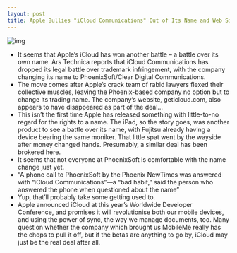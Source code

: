 ```yaml
---
layout: post
title: Apple Bullies "iCloud Communications" Out of Its Name and Web Site
---
```

![img](http://media.idownloadblog.com/wp-content/uploads/2011/09/icloud_logo-e1315329380459.jpeg)
* It seems that Apple’s iCloud has won another battle – a battle over its own name. Ars Technica reports that iCloud Communications has dropped its legal battle over trademark infringement, with the company changing its name to PhoenixSoft/Clear Digital Communications.
* The move comes after Apple’s crack team of rabid lawyers flexed their collective muscles, leaving the Phoenix-based company no option but to change its trading name. The company’s website, geticloud.com, also appears to have disappeared as part of the deal…
* This isn’t the first time Apple has released something with little-to-no regard for the rights to a name. The iPad, so the story goes, was another product to see a battle over its name, with Fujitsu already having a device bearing the same moniker. That little spat went by the wayside after money changed hands. Presumably, a similar deal has been brokered here.
* It seems that not everyone at PhoenixSoft is comfortable with the name change just yet.
* “A phone call to PhoenixSoft by the Phoenix NewTimes was answered with “iCloud Communications”—a “bad habit,” said the person who answered the phone when questioned about the name”
* Yup, that’ll probably take some getting used to.
* Apple announced iCloud at this year’s Worldwide Developer Conference, and promises it will revolutionise both our mobile devices, and using the power of sync, the way we manage documents, too. Many question whether the company which brought us MobileMe really has the chops to pull it off, but if the betas are anything to go by, iCloud may just be the real deal after all.

